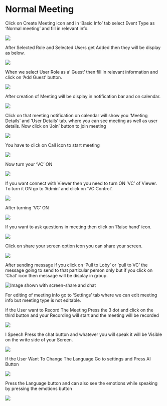 # Normal Meeting

Click on Create Meeting icon and in ‘Basic Info’ tab select Event Type as ‘Normal meeting’ and fill in relevant info.

![](../../.gitbook/assets/11.png)

After Selected Role and Selected Users get Added then they will be display as below.

![](../../.gitbook/assets/12.png)

When we select User Role as a’ Guest’ then fill in relevant information and click on ‘Add Guest’ button.

![](../../.gitbook/assets/13.png)

After creation of Meeting will be display in notification bar and on calendar.

![](../../.gitbook/assets/14.png)

Click on that meeting notification on calendar will show you ‘Meeting Details’ and ‘User Details’ tab. where you can see meeting as well as user details. Now click on ‘Join’ button to join meeting

![](../../.gitbook/assets/image%20%28118%29.png)

You have to click on Call icon to start meeting

![](../../.gitbook/assets/image%20%28139%29.png)

Now turn your ‘VC’ ON

![](../../.gitbook/assets/image%20%2897%29.png)

If you want connect with Viewer then you need to turn ON ‘VC’ of Viewer. To turn it ON go to ‘Admin’ and click on ‘VC Control’.

![](../../.gitbook/assets/image%20%28190%29.png)

After turning ‘VC’ ON

![](../../.gitbook/assets/image%20%2899%29.png)

If you want to ask questions in meeting then click on ‘Raise hand’ icon.

![](../../.gitbook/assets/image%20%28212%29.png)

Click on share your screen option icon you can share your screen.

![](../../.gitbook/assets/popup_ss.png)

After sending message if you click on ‘Pull to Loby’ or ‘pull to VC’ the message going to send to that particular person only but if you click on ‘Chat’ icon then message will be display in group.

![Image shown with screen-share and chat](../../.gitbook/assets/image%20%28164%29.png)

For editing of meeting info go to ‘Settings’ tab where we can edit meeting info but meeting type is not editable.

If the User want to Record The Meeting Press the 3 dot and click on the third button and your Recording will start and the meeting will be recorded

![](../../.gitbook/assets/image%20%2876%29.png)

I Speech Press the chat button and whatever you will speak it will be Visible on the write side of your Screen.

![](../../.gitbook/assets/image%20%28249%29.png)

If the User Want To Change The Language Go to settings and Press AI Button

![](../../.gitbook/assets/image%20%28100%29.png)

Press the Language button and can also see the emotions while speaking by pressing the emotions button  
  


![](../../.gitbook/assets/image%20%2823%29.png)



